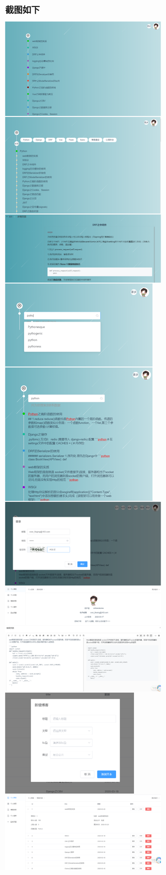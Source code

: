# 截图如下
<img src="https://github.com/Oldhandsome/my_blog_front/blob/master/screenshot/%E5%8D%9A%E5%AE%A2%E6%B5%8F%E8%A7%88%E9%A1%B5%E9%9D%A2.PNG" style="zoom: 50%;" />
<img src="https://github.com/Oldhandsome/my_blog_front/blob/master/screenshot/%E6%A0%87%E7%AD%BE%E9%A1%B5.PNG" style="zoom: 50%;" />
<img src="https://github.com/Oldhandsome/my_blog_front/blob/master/screenshot/%E5%8D%9A%E5%AE%A2%E8%AF%A6%E6%83%85%E9%A1%B5.PNG" style="zoom: 50%;" />
<img src="https://github.com/Oldhandsome/my_blog_front/blob/master/screenshot/%E6%90%9C%E7%B4%A2%E9%A1%B5%E9%9D%A2.PNG" style="zoom: 50%;" />
<img src="https://github.com/Oldhandsome/my_blog_front/blob/master/screenshot/%E6%90%9C%E7%B4%A2%E7%BB%93%E6%9E%9C%E9%A1%B5.PNG" style="zoom: 50%;" />
<img src="https://github.com/Oldhandsome/my_blog_front/blob/master/screenshot/%E7%99%BB%E5%BD%95%E5%AF%B9%E8%AF%9D%E6%A1%86.PNG" style="zoom: 50%;" />
<img src="https://github.com/Oldhandsome/my_blog_front/blob/master/screenshot/%E5%90%8E%E5%8F%B0%E7%AE%A1%E7%90%86%E9%A1%B5%E9%9D%A2.PNG" style="zoom: 50%;" />
<img src="https://github.com/Oldhandsome/my_blog_front/blob/master/screenshot/%E6%96%87%E6%9C%AC%E4%BF%AE%E6%94%B9%E5%AF%B9%E8%AF%9D%E6%A1%86.PNG" style="zoom: 50%;" />
<img src="https://github.com/Oldhandsome/my_blog_front/blob/master/screenshot/%E6%96%B0%E5%A2%9E%E5%8D%9A%E5%AE%A2%E5%AF%B9%E8%AF%9D%E6%A1%86.PNG" style="zoom: 50%;" />
<img src="https://github.com/Oldhandsome/my_blog_front/blob/master/screenshot/%E5%AD%90%E7%BB%84%E4%BB%B6%E5%8D%9A%E5%AE%A2%E7%AE%A1%E7%90%86%E9%A1%B5%E9%9D%A2.PNG" style="zoom: 50%;" />

